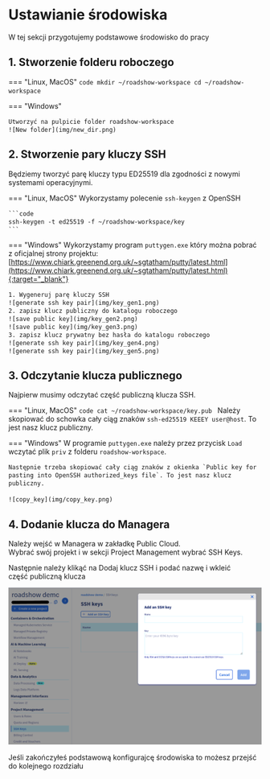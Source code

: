 # Ustawianie środowiska

W tej sekcji przygotujemy podstawowe środowisko do pracy

## 1. Stworzenie folderu roboczego

=== "Linux, MacOS"
    ```code
    mkdir ~/roadshow-workspace
    cd ~/roadshow-workspace
    ```

=== "Windows"

    Utworzyć na pulpicie folder roadshow-workspace
    ![New folder](img/new_dir.png)


## 2. Stworzenie pary kluczy SSH

Będziemy tworzyć parę kluczy typu ED25519 dla zgodności z nowymi systemami operacyjnymi.

=== "Linux, MacOS"
    Wykorzystamy polecenie `ssh-keygen` z OpenSSH

    ```code
    ssh-keygen -t ed25519 -f ~/roadshow-workspace/key
    ```

=== "Windows"
    Wykorzystamy program `puttygen.exe` który można pobrać z oficjalnej strony projektu: [https://www.chiark.greenend.org.uk/~sgtatham/putty/latest.html](https://www.chiark.greenend.org.uk/~sgtatham/putty/latest.html){:target="_blank"}

    1. Wygeneruj parę kluczy SSH
    ![generate ssh key pair](img/key_gen1.png)
    2. zapisz klucz publiczny do katalogu roboczego
    ![save public key](img/key_gen2.png)
    ![save public key](img/key_gen3.png)
    3. zapisz klucz prywatny bez hasła do katalogu roboczego
    ![generate ssh key pair](img/key_gen4.png)
    ![generate ssh key pair](img/key_gen5.png)

## 3. Odczytanie klucza publicznego

Najpierw musimy odczytać część publiczną klucza SSH.

=== "Linux, MacOS"
    ```code
    cat ~/roadshow-workspace/key.pub
    ```
    Należy skopiować do schowka cały ciąg znaków `ssh-ed25519 KEEEY user@host`. To jest nasz klucz publiczny.

=== "Windows"
    W programie `puttygen.exe` należy przez przycisk `Load` wczytać plik `priv` z folderu `roadshow-workspace`.

    Następnie trzeba skopiować cały ciąg znaków z okienka `Public key for pasting into OpenSSH authorized_keys file`. To jest nasz klucz publiczny.

    ![copy_key](img/copy_key.png)

## 4. Dodanie klucza do Managera

Należy wejść w Managera w zakładkę Public Cloud.  
Wybrać swój projekt i w sekcji Project Management wybrać SSH Keys.

Następnie należy klikąć na Dodaj klucz SSH i podać nazwę i wkleić część publiczną klucza

![add_key](img/add_ssh_key.png)

Jeśli zakończyłeś podstawową konfigurajcę środowiska to możesz przejść do kolejnego rozdziału
